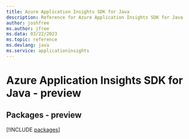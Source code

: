 ```yaml
---
title: Azure Application Insights SDK for Java
description: Reference for Azure Application Insights SDK for Java
author: joshfree
ms.author: jfree
ms.data: 03/22/2023
ms.topic: reference
ms.devlang: java
ms.service: applicationinsights
---
```

# Azure Application Insights SDK for Java - preview
## Packages - preview
[!INCLUDE [packages](application-insights-index.md)]